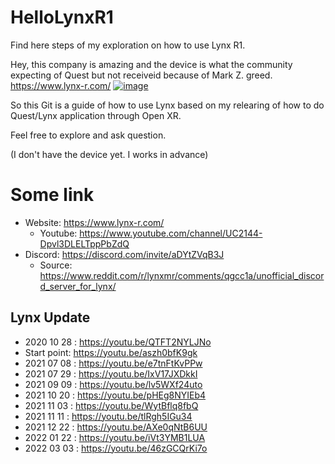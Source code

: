 # HelloLynxR1
Find here steps of my exploration on how to use Lynx R1.

Hey, this company is amazing and the device is what the community expecting of Quest but not receiveid because of Mark Z. greed.
https://www.lynx-r.com/
[![image](https://user-images.githubusercontent.com/20149493/160122857-cdc731ef-ce3b-47e2-a156-c0ddaa4857c9.png)](https://www.lynx-r.com/)


So this Git is a guide of how to use Lynx based on my relearing of how to do Quest/Lynx application through Open XR.

Feel free to explore and ask question.

(I don't have the device yet. I works in advance)


# Some link
- Website: https://www.lynx-r.com/
   - Youtube: https://www.youtube.com/channel/UC2144-Dpvl3DLELTppPbZdQ
- Discord: https://discord.com/invite/aDYtZVqB3J
  - Source: https://www.reddit.com/r/lynxmr/comments/qgcc1a/unofficial_discord_server_for_lynx/


## Lynx Update
-  2020 10 28 : https://youtu.be/QTFT2NYLJNo
-  Start point: https://youtu.be/aszh0bfK9gk
-  2021 07 08 : https://youtu.be/e7tnFtKvPPw
-  2021 07 29 : https://youtu.be/IxV17JXDkkI
-  2021 09 09 : https://youtu.be/lv5WXf24uto
-  2021 10 20 : https://youtu.be/pHEg8NYIEb4
-  2021 11 03 : https://youtu.be/WytBflq8fbQ
-  2021 11 11 : https://youtu.be/tlRgh5IGu34
-  2021 12 22 : https://youtu.be/AXe0qNtB6UU
-  2022 01 22 : https://youtu.be/iVt3YMB1LUA
-  2022 03 03 : https://youtu.be/46zGCQrKi7o

